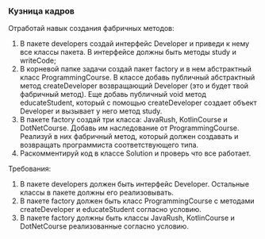 
###  Кузница кадров

Отработай навык создания фабричных методов:
1. В пакете developers создай интерфейс Developer и приведи к нему все классы пакета.
В интерфейсе должны быть методы study и writeCode;
2. В корневой папке задачи создай пакет factory и в нем абстрактный класс ProgrammingCourse.
В классе добавь публичный абстрактный метод createDeveloper возвращающий Developer (это и будет твой фабричный метод).
Еще добавь публичный void метод educateStudent, который с помощью createDeveloper
создает объект Developer и вызывает у него метод study.
3. В пакете factory создай три класса: JavaRush, KotlinCourse и DotNetCourse.
Добавь им наследование от ProgrammingCourse. Реализуй в них фабричный метод,
который должен создавать и возвращать программиста соответствующего типа.
4. Раскомментируй код в классе Solution и проверь что все работает.


Требования:
1.	В пакете developers должен быть интерфейс Developer. Остальные классы в пакете должны его реализовывать.
2.	В пакете factory должен быть класс ProgrammingCourse с методами createDeveloper и educateStudent согласно условию.
3.	В пакете factory должны быть классы JavaRush, KotlinCourse и DotNetCourse реализованные согласно условию.



